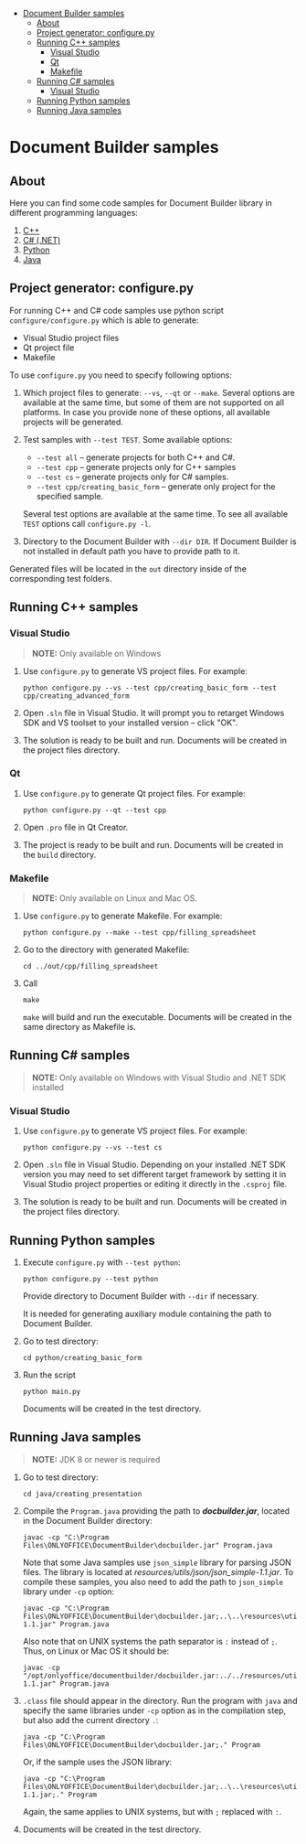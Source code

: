 - [Document Builder samples](#document-builder-samples)
  - [About](#about)
  - [Project generator: configure.py](#project-generator-configurepy)
  - [Running C++ samples](#running-c-samples)
    - [Visual Studio](#visual-studio)
    - [Qt](#qt)
    - [Makefile](#makefile)
  - [Running C# samples](#running-c-samples-1)
    - [Visual Studio](#visual-studio-1)
  - [Running Python samples](#running-python-samples)
  - [Running Java samples](#running-java-samples)

# Document Builder samples
## About
Here you can find some code samples for Document Builder library in different programming languages:
 1. [C++](#running-c-samples)
 2. [C# (.NET)](#running-c-samples-1)
 3. [Python](#running-python-samples)
 4. [Java](#running-java-samples)

## Project generator: configure.py
For running C++ and C# code samples use python script `configure/configure.py` which is able to generate:
 + Visual Studio project files
 + Qt project file
 + Makefile

To use `configure.py` you need to specify following options:
 1. Which project files to generate: `--vs`, `--qt` or `--make`. Several options are available at the same time, but some of them are not supported on all platforms. In case you provide none of these options, all available projects will be generated.
 2. Test samples with `--test TEST`. Some available options:
    - `--test all` – generate projects for both C++ and C#.
    - `--test cpp` – generate projects only for C++ samples
    - `--test cs` – generate projects only for C# samples.
    - `--test cpp/creating_basic_form` – generate only project for the specified sample.

    Several test options are available at the same time. To see all available `TEST` options call `configure.py -l`.
 3. Directory to the Document Builder with `--dir DIR`. If Document Builder is not installed in default path you have to provide path to it.

Generated files will be located in the `out` directory inside of the corresponding test folders.

## Running C++ samples

### Visual Studio

> **NOTE:** Only available on Windows

 1. Use `configure.py` to generate VS project files. For example:

    ```shell
    python configure.py --vs --test cpp/creating_basic_form --test cpp/creating_advanced_form
    ```

 2. Open `.sln` file in Visual Studio. It will prompt you to retarget Windows SDK and VS toolset to your installed version – click "OK".
 3. The solution is ready to be built and run. Documents will be created in the project files directory.

### Qt
 1. Use `configure.py` to generate Qt project files. For example:

    ```shell
    python configure.py --qt --test cpp
    ```

 2. Open `.pro` file in Qt Creator.
 3. The project is ready to be built and run. Documents will be created in the `build` directory.

### Makefile

> **NOTE:** Only available on Linux and Mac OS.

 1. Use `configure.py` to generate Makefile. For example:

    ```shell
    python configure.py --make --test cpp/filling_spreadsheet
    ```

 2. Go to the directory with generated Makefile:

    ```shell
    cd ../out/cpp/filling_spreadsheet
    ```

 3. Call

    ```shell
    make
    ```

    `make` will build and run the executable. Documents will be created in the same directory as Makefile is.

## Running C# samples

> **NOTE:** Only available on Windows with Visual Studio and .NET SDK installed

### Visual Studio
 1. Use `configure.py` to generate VS project files. For example:

    ```shell
    python configure.py --vs --test cs
    ```

 2. Open `.sln` file in Visual Studio. Depending on your installed .NET SDK version you may need to set different target framework by setting it in Visual Studio project properties or editing it directly in the `.csproj` file.
 3. The solution is ready to be built and run. Documents will be created in the project files directory.

## Running Python samples

 1. Execute `configure.py` with `--test python`:

    ```shell
    python configure.py --test python
    ```
    Provide directory to Document Builder with `--dir` if necessary.

    It is needed for generating auxiliary module containing the path to Document Builder.
 2. Go to test directory:

    ```shell
    cd python/creating_basic_form
    ```
 3. Run the script

    ```shell
    python main.py
    ```

    Documents will be created in the test directory.

## Running Java samples

> **NOTE:** JDK 8 or newer is required

 1. Go to test directory:

    ```shell
    cd java/creating_presentation
    ```

 2. Compile the `Program.java` providing the path to ***docbuilder.jar***, located in the Document Builder directory:

    ```shell
    javac -cp "C:\Program Files\ONLYOFFICE\DocumentBuilder\docbuilder.jar" Program.java
    ```

    Note that some Java samples use `json_simple` library for parsing JSON files. The library is located at *resources/utils/json/json_simple-1.1.jar*. To compile these samples, you also need to add the path to `json_simple` library under `-cp` option:

    ```shell
    javac -cp "C:\Program Files\ONLYOFFICE\DocumentBuilder\docbuilder.jar;..\..\resources\utils\json\json_simple-1.1.jar" Program.java
    ```

    Also note that on UNIX systems the path separator is `:` instead of `;`. Thus, on Linux or Mac OS it should be:

    ```shell
    javac -cp "/opt/onlyoffice/documentbuilder/docbuilder.jar:../../resources/utils/json/json_simple-1.1.jar" Program.java
    ```

 3. `.class` file should appear in the directory. Run the program with `java` and specify the same libraries under `-cp` option as in the compilation step, but also add the current directory `.`:

    ```shell
    java -cp "C:\Program Files\ONLYOFFICE\DocumentBuilder\docbuilder.jar;." Program
    ```

    Or, if the sample uses the JSON library:

    ```shell
    java -cp "C:\Program Files\ONLYOFFICE\DocumentBuilder\docbuilder.jar;..\..\resources\utils\json\json_simple-1.1.jar;." Program
    ```

    Again, the same applies to UNIX systems, but with `;` replaced with `:`.

 3. Documents will be created in the test directory.
